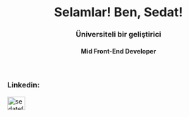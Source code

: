 <h1 align="center">Selamlar! Ben, Sedat!</h1>
<h3 align="center">Üniversiteli bir geliştirici</h3>
<h4 align="center">Mid Front-End Developer</h4>
<br>

<h3 align="left">Linkedin:</h3>
<p align="left">
<a href="https://linkedin.com/in/sedatefe-altinkeser" target="blank"><img align="center" src="https://raw.githubusercontent.com/rahuldkjain/github-profile-readme-generator/master/src/images/icons/Social/linked-in-alt.svg" alt="sedatefe-altinkeser" height="30" width="40" /></a>
</p>

